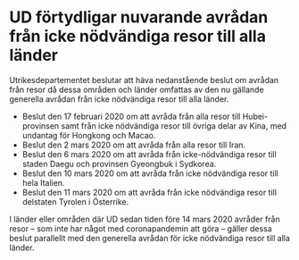 # UD förtydligar nuvarande avrådan från icke nödvändiga resor till alla länder

Utrikesdepartementet beslutar att häva nedanstående beslut om avrådan från resor då dessa områden och länder omfattas av den nu gällande generella avrådan från icke nödvändiga resor till alla länder.

* Beslut den 17 februari 2020 om att avråda från alla resor till Hubei\-provinsen samt från icke nödvändiga resor till övriga delar av Kina, med undantag för Hongkong och Macao.
* Beslut den 2 mars 2020 om att avråda från alla resor till Iran.
* Beslut den 6 mars 2020 om att avråda från icke\-nödvändiga resor till staden Daegu och provinsen Gyeongbuk i Sydkorea.
* Beslut den 10 mars 2020 om att avråda från icke nödvändiga resor till hela Italien.
* Beslut den 11 mars 2020 om att avråda från icke nödvändiga resor till delstaten Tyrolen i Österrike.

I länder eller områden där UD sedan tiden före 14 mars 2020 avråder från resor – som inte har något med coronapandemin att göra – gäller dessa beslut parallellt med den generella avrådan för icke nödvändiga resor till alla länder.
